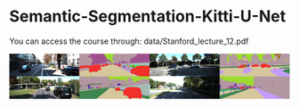 # Semantic-Segmentation-Kitti-U-Net

You can access the course through: data/Stanford_lecture_12.pdf

![image](https://github.com/PouyaSonej/Semantic-Segmentation-Kitti-U-Net/blob/359323238e4424cc6010f302002636a46f885113/data/header_semseg.png)
